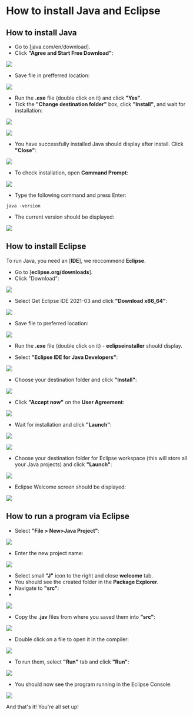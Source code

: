 # How to install Java and Eclipse

## How to install Java

* Go to [java.com/en/download].
* Click **"Agree and Start Free Download"**:

![](Java-install-images/1.jpg)

* Save file in prefferred location:

![](Java-install-images/2.jpg)

* Run the **.exe** file (double click on it) and click **"Yes"**.
* Tick the **"Change destination folder"** box, click **"Install"**, and wait for installation:

![](Java-install-images/3.jpg)

![](Java-install-images/4.jpg)

* You have successfully installed Java should display after install. Click **"Close"**:

![](Java-install-images/5.jpg)
 	
* To check installation, open **Command Prompt**:

![](Java-install-images/6.jpg)

* Type the following command and press Enter:

```
java -version
```

* The current version should be displayed:

![](Java-install-images/7.jpg)

## How to install Eclipse

To run Java, you need an [**IDE**], we reccommend **Eclipse**.

* Go to [**eclipse.org/downloads**].
* Click "Download":

![](Eclipse-install-images/1.jpg)

* Select Get Eclipse IDE 2021-03 and click **"Download x86_64"**:

![](Eclipse-install-images/2.jpg)

* Save file to preferred location:

![](Eclipse-install-images/3.jpg)
	
* Run the **.exe** file (double click on it) - **eclipseinstaller** should display.

* Select **"Eclipse IDE for Java Developers"**:

![](Eclipse-install-images/4.jpg)

* Choose your destination folder and click **"Install"**:

![](Eclipse-install-images/5.jpg)

* Click **"Accept now"** on the **User Agreement**:

![](Eclipse-install-images/6.jpg)

* Wait for installation and click **"Launch"**:

![](Eclipse-install-images/7.jpg)

![](Eclipse-install-images/8.jpg)

* Choose your destination folder for Eclipse workspace (this will store all your Java projects) and click **"Launch"**:

![](Eclipse-install-images/9.jpg)

* Eclipse Welcome screen should be displayed:

![](Eclipse-install-images/10.jpg)

## How to run a program via Eclipse

* Select **"File > New>Java Project"**:

![](Eclipse-install-images/11.jpg)

* Enter the new project name:

![](Eclipse-install-images/12.jpg)

* Select small **"J"** icon to the right and close **welcome** tab.
* You should see the created folder in the **Package Explorer**.
* Navigate to **"src"**:
* 
![](Eclipse-install-images/13.jpg)

* Copy the **.jav** files from where you saved them into **"src"**:

![](Eclipse-install-images/14.jpg)
	
* Double click on a file to open it in the compiler:

![](Eclipse-install-images/15.jpg)

* To run them, select **"Run"** tab and click **"Run"**:

![](Eclipse-install-images/16.jpg)

* You should now see the program running in the Eclipse Console:

![](Eclipse-install-images/17.jpg)

And that's it! You're all set up!

